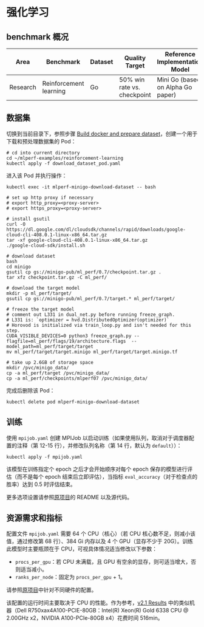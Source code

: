 # 强化学习

## benchmark 概况

| Area     | Benchmark              | Dataset | Quality Target              | Reference Implementation Model    |
| -------- | ---------------------- | ------- | --------------------------- | --------------------------------- |
| Research | Reinforcement learning | Go      | 50% win rate vs. checkpoint | Mini Go (based on Alpha Go paper) |

## 数据集

切换到当前目录下，参照步骤 [Build docker and prepare dataset](https://github.com/mlcommons/training_results_v2.1/tree/main/NVIDIA/benchmarks/minigo/implementations/tensorflow-22.09#build-docker-and-prepare-dataset)，创建一个用于下载和预处理数据集的 Pod：

```shell
# cd into current directory
cd ~/mlperf-examples/reinforcement-learning
kubectl apply -f download_dataset_pod.yaml
```

进入该 Pod 并执行操作：

```shell
kubectl exec -it mlperf-minigo-download-dataset -- bash

# set up http proxy if necessary
# export http_proxy=<proxy-server>
# export https_proxy=<proxy-server>

# install gsutil
curl -O https://dl.google.com/dl/cloudsdk/channels/rapid/downloads/google-cloud-cli-408.0.1-linux-x86_64.tar.gz
tar -xf google-cloud-cli-408.0.1-linux-x86_64.tar.gz
./google-cloud-sdk/install.sh

# download dataset
bash
cd minigo
gsutil cp gs://minigo-pub/ml_perf/0.7/checkpoint.tar.gz .
tar xfz checkpoint.tar.gz -C ml_perf/

# download the target model
mkdir -p ml_perf/target/
gsutil cp gs://minigo-pub/ml_perf/0.7/target.* ml_perf/target/

# freeze the target model
# comment out L331 in dual_net.py before running freeze_graph.
# L331 is: `optimizer = hvd.DistributedOptimizer(optimizer)`
# Horovod is initialized via train_loop.py and isn't needed for this step.
CUDA_VISIBLE_DEVICES=0 python3 freeze_graph.py --flagfile=ml_perf/flags/19/architecture.flags  --model_path=ml_perf/target/target
mv ml_perf/target/target.minigo ml_perf/target/target.minigo.tf

# take up 2.6GB of storage space
mkdir /pvc/minigo_data/
cp -a ml_perf/target /pvc/minigo_data/
cp -a ml_perf/checkpoints/mlperf07 /pvc/minigo_data/
```

完成后删除该 Pod：

```shell
kubectl delete pod mlperf-minigo-download-dataset
```

## 训练

使用 `mpijob.yaml` 创建 MPIJob 以启动训练（如果使用队列，取消对于调度器配置的注释（第 12-15 行），并修改队列名称（第 14 行，默认为 `default`））：

```shell
kubectl apply -f mpijob.yaml
```

该模型在训练指定个 epoch 之后才会开始顺序对每个 epoch 保存的模型进行评估（而不是每个 epoch 结束后立即评估），当指标 `eval_accuracy`（对于检查点的胜率）达到 0.5 时评估结束。

更多选项设置请参照[原项目](https://github.com/mlcommons/training_results_v2.1/tree/main/NVIDIA/benchmarks/minigo/implementations/tensorflow-22.09)的 README 以及源代码。

## 资源需求和指标

配置文件 `mpijob.yaml` 需要 64 个 CPU（核心）（若 CPU 核心数不足，则减小该值，通过修改第 68 行）、384 Gi 内存以及 4 个 GPU（显存不少于 20G）。训练此模型时主要瓶颈在于 CPU，可视具体情况适当修改以下参数：

* `procs_per_gpu`：若 CPU 未满载，且 GPU 有空余的显存，则可适当增大，否则适当减小。
* `ranks_per_node`：固定为 `procs_per_gpu` + 1。

请参照[原项目](https://github.com/mlcommons/training_results_v2.1/tree/main/NVIDIA/benchmarks/minigo/implementations/tensorflow-22.09)中针对不同硬件的配置。

该配置的运行时间主要取决于 CPU 的性能。作为参考，[v2.1 Results](https://mlcommons.org/en/training-normal-21/) 中的类似机器（Dell R750xax4A100-PCIE-80GB：Intel(R) Xeon(R) Gold 6338 CPU @ 2.00GHz x2，NVIDIA A100-PCIe-80GB x4）花费时间 516min。
